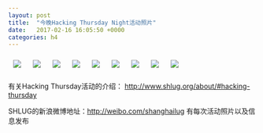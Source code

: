 ```yaml
---
layout: post
title:  "今晚Hacking Thursday Night活动照片"
date:   2017-02-16 16:05:50 +0000
categories: h4
---
```


[<img style='margin:10px;' src='/res2017/h216.h4/DSCF9062.1920p.jpg'>](/res2017/h216.h4/DSCF9062.JPG)
[<img style='margin:10px;' src='/res2017/h216.h4/DSCF9071.1920p.jpg'>](/res2017/h216.h4/DSCF9071.JPG)
[<img style='margin:10px;' src='/res2017/h216.h4/DSCF9081.1920p.jpg'>](/res2017/h216.h4/DSCF9081.JPG)
[<img style='margin:10px;' src='/res2017/h216.h4/DSCF9084.1920p.jpg'>](/res2017/h216.h4/DSCF9084.JPG)
[<img style='margin:10px;' src='/res2017/h216.h4/DSCF9088.1920p.jpg'>](/res2017/h216.h4/DSCF9088.JPG)
[<img style='margin:10px;' src='/res2017/h216.h4/DSCF9090.1920p.jpg'>](/res2017/h216.h4/DSCF9090.JPG)
[<img style='margin:10px;' src='/res2017/h216.h4/DSCF9092.1920p.jpg'>](/res2017/h216.h4/DSCF9092.JPG)
[<img style='margin:10px;' src='/res2017/h216.h4/DSCF9100.1920p.jpg'>](/res2017/h216.h4/DSCF9100.JPG)
[<img style='margin:10px;' src='/res2017/h216.h4/DSCF9106.1920p.jpg'>](/res2017/h216.h4/DSCF9106.JPG)

有关Hacking Thursday活动的介绍：
http://www.shlug.org/about/#hacking-thursday

SHLUG的新浪微博地址：http://weibo.com/shanghailug 有每次活动照片以及信息发布


